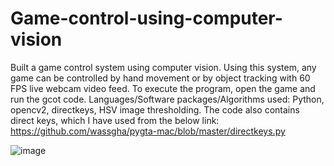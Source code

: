 # Game-control-using-computer-vision
Built a game control system using computer vision. Using this system, any game can be controlled by hand movement or by object tracking with 60 FPS live webcam video feed.
To execute the program, open the game and run the gcot code.
 Languages/Software packages/Algorithms used: Python, opencv2, directkeys, HSV image thresholding.
The code also contains direct keys, which I have used from the below link:
https://github.com/wassgha/pygta-mac/blob/master/directkeys.py

![image](https://user-images.githubusercontent.com/39185685/112058807-a8ac2380-8b20-11eb-9350-77c8c81be6d2.png)
